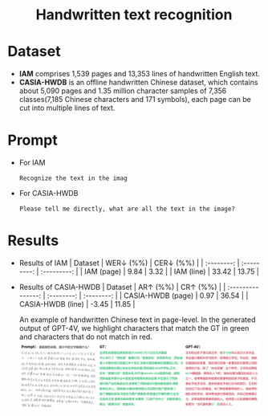 # <Center> Handwritten text recognition

# Dataset

- **IAM** comprises 1,539 pages and 13,353 lines of handwritten English text.
- **CASIA-HWDB** is an offline handwritten Chinese dataset, which contains about 5,090 pages and 1.35 million character samples of 7,356 classes(7,185 Chinese characters and 171 symbols), each page can be cut into multiple lines of text.
  
# Prompt 
- For IAM
    ```
    Recognize the text in the imag
    ```
- For CASIA-HWDB
    ```
    Please tell me directly, what are all the text in the image?
    ```

# Results
- Results of IAM
    |  Dataset   | WER↓ (%\%) | CER↓ (%\%) |
    | :--------: | :---------: | :---------: |
    | IAM (page) |    9.84     |    3.32     |
    | IAM (line) |    33.42    |    13.75    |

- Results of CASIA-HWDB
    |      Dataset      | AR↑ (%\%) | CR↑ (%\%) |
    | :---------------: | :--------: | :--------: |
    | CASIA-HWDB (page) |    0.97    |   36.54    |
    | CASIA-HWDB (line) |   -3.45    |   11.85    |

  An example of handwritten Chinese text in page-level. In the generated output of GPT-4V, we highlight characters that match the GT in green and characters that do not match in red.
    ![0](./vis_CASIA_page.png)
    
